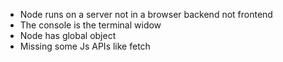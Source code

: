 - Node runs on a server not in a browser backend not frontend
- The console is the terminal widow
- Node has global object
- Missing some Js APIs like fetch
